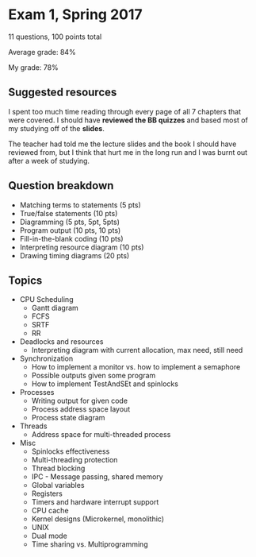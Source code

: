 # Exam 1, Spring 2017

11 questions, 100 points total

Average grade: 84%

My grade: 78%

## Suggested resources

I spent too much time reading through every page of all 7
chapters that were covered. I should have **reviewed the BB quizzes**
and based most of my studying off of the **slides**.

The teacher had told me the lecture slides and the book I should have
reviewed from, but I think that hurt me in the long run and I was
burnt out after a week of studying.

## Question breakdown

* Matching terms to statements (5 pts)
* True/false statements (10 pts)
* Diagramming (5 pts, 5pt, 5pts)
* Program output (10 pts, 10 pts)
* Fill-in-the-blank coding (10 pts)
* Interpreting resource diagram (10 pts)
* Drawing timing diagrams (20 pts)

## Topics

* CPU Scheduling
	* Gantt diagram
	* FCFS
	* SRTF
	* RR
* Deadlocks and resources
	* Interpreting diagram with current allocation, max need, still need
* Synchronization
	* How to implement a monitor vs. how to implement a semaphore
	* Possible outputs given some program
	* How to implement TestAndSEt and spinlocks
* Processes
	* Writing output for given code
	* Process address space layout
	* Process state diagram
* Threads
	* Address space for multi-threaded process
* Misc
	* Spinlocks effectiveness
	* Multi-threading protection
	* Thread blocking
	* IPC - Message passing, shared memory
	* Global variables
	* Registers
	* Timers and hardware interrupt support
	* CPU cache
	* Kernel designs (Microkernel, monolithic)
	* UNIX
	* Dual mode
	* Time sharing vs. Multiprogramming
